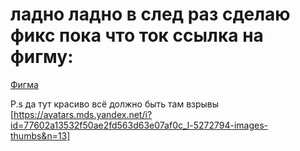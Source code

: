 # ладно ладно в след раз сделаю фикс пока что ток ссылка на фигму:

[Фигма](https://www.figma.com/design/HV0NT8rn5xhLL4H4AVSHPc/Figma-basics?node-id=1669-162202&node-type=canvas&t=IIFmybPNWPf54mXm-0)

P.s да тут красиво всё должно быть там взрывы [https://avatars.mds.yandex.net/i?id=77602a13532f50ae2fd563d63e07af0c_l-5272794-images-thumbs&n=13]
